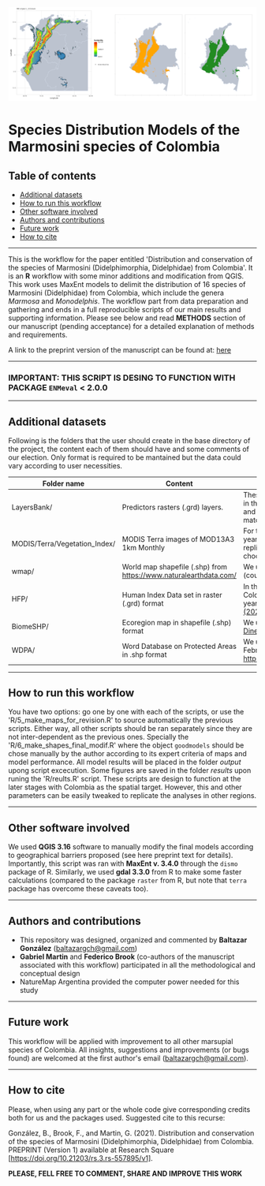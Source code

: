 ![](images/readme_image.png)

# Species Distribution Models of the Marmosini species of Colombia

## Table of contents
* [Additional datasets](#additional-datasets)
* [How to run this workflow](#how-to-run-this-workflow)
* [Other software involved](#other-software-involved)
* [Authors and contributions](#authors-and-contributions)
* [Future work](#future-work)
* [How to cite](#how-to-cite)

---

This is the workflow for the paper entitled 'Distribution and conservation of the species of Marmosini (Didelphimorphia, Didelphidae) from Colombia'. It is an **R** workflow with some minor additions and modification from QGIS. This work uses MaxEnt models to delimit the distribution of 16 species of Marmosini (Didelphidae) from Colombia, which include the genera *Marmosa* and *Monodelphis*. The workflow part from data preparation and gathering and ends in a full reproducible scripts of our main results and supporting information. Please see below and read **METHODS** section of our manuscript (pending acceptance) for a detailed explanation of methods and requirements. 

A link to the preprint version of the manuscript can be found at: [here](https://doi.org/10.21203/rs.3.rs-557895/v1)

---

### **IMPORTANT:** THIS SCRIPT IS DESING TO FUNCTION WITH PACKAGE `ENMeval` < 2.0.0 

---

## Additional datasets

Following is the folders that the user should create in the base directory of the project, the content each of them should have and some comments of our election. Only format is required to be mantained but the data could vary according to user necessities. 

|Folder name | Content | Comments |
| --- | --- | ---- |
| LayersBank/ | Predictors rasters (.grd) layers. | These layers should be aligned in the same origin and extent, and their resolution should match at ~1 km² |
| MODIS/Terra/Vegetation_Index/ | MODIS Terra images of MOD13A3 1km Monthly | For this data set we used the year 2000, but people replicating this work could choose any year |
|wmap/ | World map shapefile (.shp) from https://www.naturalearthdata.com/ | We used the 10 m level 0 (country level) data set |
| HFP/ | Human Index Data set in raster (.grd) format | In this case we used a Colombian HFP index for the year 2015 by [Correa Ayram et al. (2020)](https://www.sciencedirect.com/science/article/abs/pii/S1470160X20305677) |
| BiomeSHP/ | Ecoregion map in shapefile (.shp) format | We used the dataset by [Dinerstein et al. (2017)](https://academic.oup.com/bioscience/article/67/6/534/3102935) |
| WDPA/ | Word Database on Protected Areas in .shp format | We used the dataset from February 2021, available at https://www.protectedplanet.net/ |

---

## How to run this workflow
You have two options: go one by one with each of the scripts, or use the 'R/5_make_maps_for_revision.R' to source automatically the previous scripts. Either way, all other scripts should be ran separately since they are not inter-dependent as the previous ones. Specially the 'R/6_make_shapes_final_modif.R' where the object `goodmodels` should be chose manually by the author according to its expert criteria of maps and model performance. All model results will be placed in the folder *output* upong script excecution. Some figures are saved in the folder *results* upon runing the 'R/reults.R' script. These scripts are design to function at the later stages with Colombia as the spatial target. However, this and other parameters can be easily tweaked to replicate the analyses in other regions.

---

## Other software involved
We used **QGIS 3.16** software to manually modify the final models according to geographical barriers proposed (see here preprint text for details). Importantly, this script was ran with **MaxEnt v. 3.4.0** through the `dismo` package of R. Similarly, we used **gdal 3.3.0** from R to make some faster calculations (compared to the package `raster` from R, but note that `terra` package has overcome these caveats too).

---


## Authors and contributions
* This repository was designed, organized and commented by **Baltazar González** (baltazargch@gmail.com)
* **Gabriel Martin** and **Federico Brook** (co-authors of the manuscript associated with this workflow) participated in all the methodological and conceptual design
* NatureMap Argentina provided the computer power needed for this study

---


## Future work
This workflow will be applied with improvement to all other marsupial species of Colombia. All insights, suggestions and improvements (or bugs found) are welcomed at the first author's email (baltazargch@gmail.com).

---

## How to cite
Please, when using any part or the whole code give corresponding credits both for us and the packages used. Suggested cite to this recurse:

González, B., Brook, F., and Martin, G. (2021). Distribution and conservation of the species of Marmosini (Didelphimorphia, Didelphidae) from Colombia. PREPRINT (Version 1) available at Research Square [https://doi.org/10.21203/rs.3.rs-557895/v1].

**PLEASE, FELL FREE TO COMMENT, SHARE AND IMPROVE THIS WORK**
